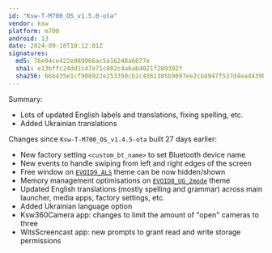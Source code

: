 ```yaml
---
id: "Ksw-T-M700_OS_v1.5.0-ota"
vendor: ksw
platform: m700
android: 13
date: 2024-09-18T10:12:01Z
signatures:
  md5: 76e94ce422e089966ac5a16248a6077e
  sha1: e13bffc24dd1c47e71c802c4a6ab4021f209392f
  sha256: 66b435e1cf908922e253350cb2c4361385b9097ee2cb4947f537d4ead439bb46
---
```

Summary:
- Lots of updated English labels and translations, fixing spelling, etc.
- Added Ukrainian translations

Changes since `Ksw-T-M700_OS_v1.4.5-ota` built 27 days earlier:
- New factory setting `<custom_bt_name>` to set Bluetooth device name
- New events to handle swiping from left and right edges of the screen
- Free window on [`EVOID9_ALS`](/headunits/themes/ksw/evoid9_als) theme can be now hidden/shown
- Memory management optimisations on [`EVOID8_UG_2mode`](/headunits/themes/ksw/evoid8_ug_2mode) theme
- Updated English translations (mostly spelling and grammar) across main launcher, media apps, factory settings, etc.
- Added Ukrainian language option
- Ksw360Camera app: changes to limit the amount of "open" cameras to three
- WitsScreencast app: new prompts to grant read and write storage permissions
